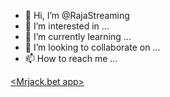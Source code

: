 - 👋 Hi, I’m @RajaStreaming
- 👀 I’m interested in ...
- 🌱 I’m currently learning ...
- 💞️ I’m looking to collaborate on ...
- 📫 How to reach me ...

<!---
RajaStreaming/RajaStreaming is a ✨ special ✨ repository because its `README.md` (this file) appears on your GitHub profile.
You can click the Preview link to take a look at your changes.
--->
<a href= "https://mrjackbetapp.online/"><Mrjack.bet app>
<a href= "https://spotify-apk.co/"><Spotify mod apk>

